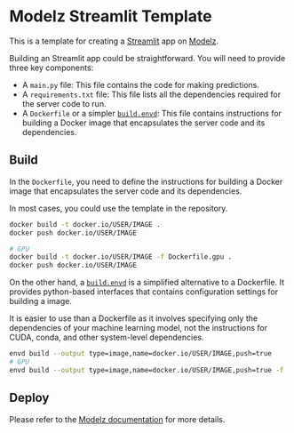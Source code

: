 # Modelz Streamlit Template

This is a template for creating a [Streamlit](https://streamlit.io/) app on [Modelz](https://modelz.ai/).

Building an Streamlit app could be straightforward. You will need to provide three key components:

- A `main.py` file: This file contains the code for making predictions.
- A `requirements.txt` file: This file lists all the dependencies required for the server code to run.
- A `Dockerfile` or a simpler [`build.envd`](https://envd.tensorchord.ai/guide/getting-started.html): This file contains instructions for building a Docker image that encapsulates the server code and its dependencies.

## Build

In the `Dockerfile`, you need to define the instructions for building a Docker image that encapsulates the server code and its dependencies.

In most cases, you could use the template in the repository.

```bash
docker build -t docker.io/USER/IMAGE .
docker push docker.io/USER/IMAGE

# GPU
docker build -t docker.io/USER/IMAGE -f Dockerfile.gpu .
docker push docker.io/USER/IMAGE
```

On the other hand, a [`build.envd`](https://envd.tensorchord.ai/guide/getting-started.html) is a simplified alternative to a Dockerfile. It provides python-based interfaces that contains configuration settings for building a image. 

It is easier to use than a Dockerfile as it involves specifying only the dependencies of your machine learning model, not the instructions for CUDA, conda, and other system-level dependencies.

```bash
envd build --output type=image,name=docker.io/USER/IMAGE,push=true
# GPU
envd build --output type=image,name=docker.io/USER/IMAGE,push=true -f :build_gpu
```

## Deploy

Please refer to the [Modelz documentation](https://docs.modelz.ai/gettingstarted/deploy) for more details.
